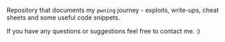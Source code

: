 Repository that documents my `pwning` journey - exploits, write-ups, cheat sheets and some useful code snippets.

If you have any questions or suggestions feel free to contact me. :)
